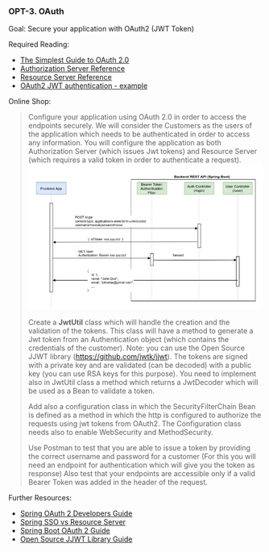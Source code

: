 ### OPT-3. OAuth

Goal: Secure your application with OAuth2 (JWT Token)

Required Reading:

- [The Simplest Guide to OAuth 2.0](https://medium.com/@darutk/the-simplest-guide-to-oauth-2-0-8c71bd9a15bb)
- [Authorization Server Reference](https://www.appsdeveloperblog.com/spring-authorization-server-tutorial/)
- [Resource Server Reference](https://www.baeldung.com/spring-security-oauth-resource-server)
- [OAuth2 JWT authentication - example](https://medium.com/swlh/stateless-jwt-authentication-with-spring-boot-a-better-approach-1f5dbae6c30f)

Online Shop:

> Configure your application using OAuth 2.0 in order to access the endpoints securely. We will consider the Customers as the users of the application which needs to be authenticated in order to access any information. 
> You will configure the application as both Authorization Server (which issues Jwt tokens) and Resource Server (which requires a valid token in order to authenticate a request). 
> ![Security flow](https://raw.githubusercontent.com/msg-CareerPaths/spring-training/career-start-2023/diagrams/security.png "Security flow")
> 
> Create a **JwtUtil** class which will handle the creation and the validation of the tokens. 
> This class will have a method to generate a Jwt token from an Authentication object (which contains the credentials of the customer). Note: you can use the Open Source JJWT library (https://github.com/jwtk/jjwt).
> The tokens are signed with a private key and are validated (can be decoded) with a public key (you can use RSA keys for this purpose).
> You need to implement also in JwtUtil class a method which returns a JwtDecoder which will be used as a Bean to validate a token.
> 
> Add also a configuration class in which the SecurityFilterChain Bean is defined as a method in which the http is configured to authorize the requests using jwt tokens from OAuth2. The Configuration class needs also to enable WebSecurity and MethodSecurity.
> 
> Use Postman to test that you are able to issue a token by providing the correct username and password for a customer (For this you will need an endpoint for authentication which will give you the token as response)
> Also test that your endpoints are accessible only if a valid Bearer Token was added in the header of the request. 
>

Further Resources:

- [Spring OAuth 2 Developers Guide](https://projects.spring.io/spring-security-oauth/docs/oauth2.html)
- [Spring SSO vs Resource Server](https://www.baeldung.com/spring-security-oauth2-enable-resource-server-vs-enable-oauth2-sso)
- [Spring Boot OAuth 2 Guide](https://spring.io/guides/tutorials/spring-boot-oauth2/)
- [Open Source JJWT Library Guide](https://www.baeldung.com/java-json-web-tokens-jjwt)
